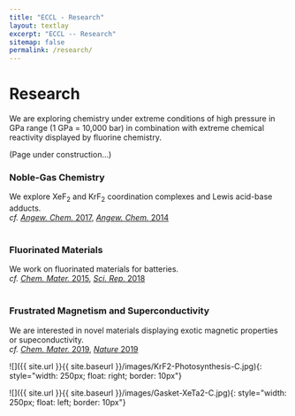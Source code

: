 ```yaml
---
title: "ECCL - Research"
layout: textlay
excerpt: "ECCL -- Research"
sitemap: false
permalink: /research/
---
```


# Research

We are exploring chemistry under extreme conditions of high pressure in GPa range (1 GPa = 10,000 bar) in combination with extreme chemical reactivity displayed by fluorine chemistry.

(Page under construction...)

### Noble-Gas Chemistry
We explore XeF<sub>2</sub> and KrF<sub>2</sub> coordination complexes and Lewis acid-base adducts.
<br>*cf.* [*Angew. Chem.* 2017](http://dx.doi.org/10.1002/anie.201611534), [*Angew. Chem.* 2014](http://dx.doi.org/10.1002/anie.201406404)
<br>
<br>

### Fluorinated Materials
We work on fluorinated materials for batteries.
<br>*cf.* [*Chem. Mater.* 2015](http://dx.doi.org/10.1021/acs.chemmater.5b02906), [*Sci. Rep.* 2018](http://dx.doi.org/10.1038/s41598-018-23991-2)
<br>
<br>

### Frustrated Magnetism and Superconductivity
We are interested in novel materials displaying exotic magnetic properties or supeconductivity.
<br>*cf.* [*Chem. Mater.* 2019](http://dx.doi.org/10.1021/acs.chemmater.9b01466), [*Nature* 2019](http://dx.doi.org/10.1038/s41586-019-0932-x)
<br>

![]({{ site.url }}{{ site.baseurl }}/images/KrF2-Photosynthesis-C.jpg){: style="width: 250px; float: right; border: 10px"}



![]({{ site.url }}{{ site.baseurl }}/images/Gasket-XeTa2-C.jpg){: style="width: 250px; float: left; border: 10px"}


